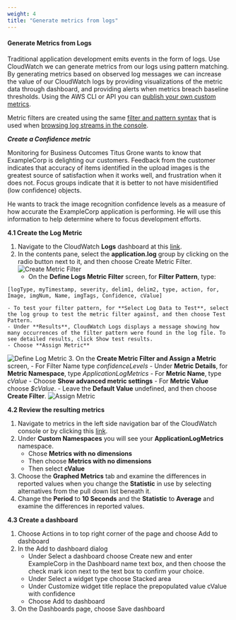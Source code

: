 ```yaml
---
weight: 4
title: "Generate metrics from logs"
---
```


#### Generate Metrics from Logs
 
Traditional application development emits events in the form of logs. Use CloudWatch we can generate metrics from our logs using pattern matching. By generating metrics based on observed log messages we can increase the value of our CloudWatch logs by providing visualizations of the metric data through dashboard, and providing alerts when metrics breach baseline thresholds. Using the AWS CLI or API you can [publish your own custom metrics](https://docs.aws.amazon.com/AmazonCloudWatch/latest/monitoring/publishingMetrics.html). 
 
Metric filters are created using the same [filter and pattern syntax](https://docs.aws.amazon.com/console/cloudwatch/logs/patternSyntax) that is used when [browsing log streams in the console](https://docs.aws.amazon.com/AmazonCloudWatch/latest/logs/Working-with-log-groups-and-streams.html). 
 
__*Create a Confidence metric*__ 
 
Monitoring for Business Outcomes Titus Grone wants to know that ExampleCorp is delighting our customers. Feedback from the customer indicates that accuracy of items identified in the upload images is the greatest source of satisfaction when it works well, and frustration when it does not. Focus groups indicate that it is better to not have misidentified (low confidence) objects. 
 
He wants to track the image recognition confidence levels as a measure of how accurate the ExampleCorp application is performing. He will use this information to help determine where to focus development efforts. 
 
**4.1 Create the Log Metric** 
 
1. Navigate to the CloudWatch **Logs** dashboard at this [link](https://console.aws.amazon.com/cloudwatch/home#logs:). 
2. In the contents pane, select the **application.log** group by clicking on the radio button next to it, and then choose Create Metric Filter. 
![Create Metric Filter](../images/CreateMetricFilter.jpg) 
    - On the **Define Logs Metric Filter** screen, for **Filter Pattern**, type:  
``` 
[logType, myTimestamp, severity, delim1, delim2, type, action, for, Image, imgNum, Name, imgTags, Confidence, cValue] 
``` 
 
    - To test your filter pattern, for **Select Log Data to Test**, select the log group to test the metric filter against, and then choose Test Pattern. 
    - Under **Results**, CloudWatch Logs displays a message showing how many occurrences of the filter pattern were found in the log file. To see detailed results, click Show test results. 
    - Choose **Assign Metric** 
![Define Log Metric](../images/definelogmetric.jpg) 
3. On the **Create Metric Filter and Assign a Metric** screen, 
    - For Filter Name type *confidenceLevels* 
    - Under **Metric Details**, for **Metric Namespace**, type *ApplicationLogMetrics* 
    - For **Metric Name**, type *cValue* 
    - Choose **Show advanced metric settings** 
    - For **Metric Value** choose *$cValue*. 
    - Leave the **Default Value** undefined, and then choose **Create Filter**. 
![Assign Metric](../images/AssignMetric.jpg) 
 
**4.2 Review the resulting metrics** 
 
1. Navigate to metrics in the left side navigation bar of the CloudWatch console or by clicking this [link](https://console.aws.amazon.com/cloudwatch/home?#metricsV2:). 
2. Under **Custom Namespaces** you will see your **ApplicationLogMetrics** namespace. 
    - Chose **Metrics with no dimensions** 
    - Then choose **Metrics with no dimensions** 
    - Then select **cValue** 
3. Choose the **Graphed Metrics** tab and examine the differences in reported values when you change the **Statistic** in use by selecting alternatives from the pull down list beneath it. 
4. Change the **Period** to **10 Seconds** and the **Statistic** to **Average** and examine the differences in reported values. 
 
**4.3 Create a dashboard** 
 
1. Choose Actions in to top right corner of the page and choose Add to dashboard 
2. In the Add to dashboard dialog 
    - Under Select a dashboard choose Create new and enter ExampleCorp in the Dashboard name text box, and then choose the check mark icon next to the text box to confirm your choice. 
    - Under Select a widget type choose Stacked area 
    - Under Customize widget title replace the prepopulated value cValue with confidence 
    - Choose Add to dashboard 
3. On the Dashboards page, choose Save dashboard 
 
